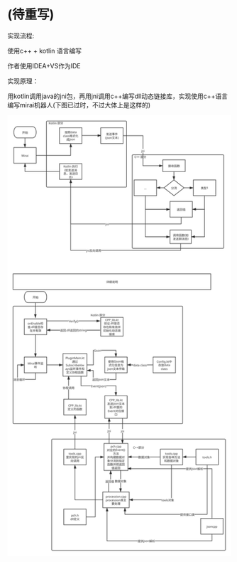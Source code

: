 # (待重写)
实现流程:

使用c++ + kotlin 语言编写

作者使用IDEA+VS作为IDE

实现原理：

用kotlin调用java的jni包，再用jni调用c++编写dll动态链接库，实现使用c++语言编写mirai机器人(下图已过时，不过大体上是这样的)

![项目流程](https://raw.githubusercontent.com/Nambers/MiraiCP/master/doc/pic/流程.svg?raw=true)
